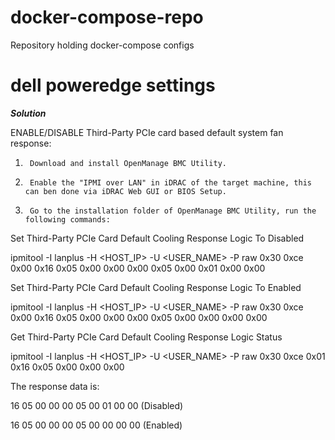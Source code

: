 # docker-compose-repo
Repository holding docker-compose configs

# dell poweredge settings 
***Solution***

ENABLE/DISABLE Third-Party PCIe card based default system fan response:

1.      Download and install OpenManage BMC Utility. 

2.      Enable the "IPMI over LAN" in iDRAC of the target machine, this can ben done via iDRAC Web GUI or BIOS Setup. 

3.      Go to the installation folder of OpenManage BMC Utility, run the following commands: 

Set Third-Party PCIe Card Default Cooling Response Logic To Disabled

ipmitool -I lanplus -H <HOST_IP> -U <USER_NAME> -P <PASSWORD> raw 0x30 0xce 0x00 0x16 0x05 0x00 0x00 0x00 0x05 0x00 0x01 0x00 0x00 

Set Third-Party PCIe Card Default Cooling Response Logic To Enabled

ipmitool -I lanplus -H <HOST_IP> -U <USER_NAME> -P <PASSWORD> raw 0x30 0xce 0x00 0x16 0x05 0x00 0x00 0x00 0x05 0x00 0x00 0x00 0x00 

Get Third-Party PCIe Card Default Cooling Response Logic Status

ipmitool -I lanplus -H <HOST_IP> -U <USER_NAME> -P <PASSWORD> raw 0x30 0xce 0x01 0x16 0x05 0x00 0x00 0x00 

The response data is:

16 05 00 00 00 05 00 01 00 00 (Disabled)

16 05 00 00 00 05 00 00 00 00 (Enabled)
